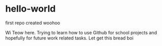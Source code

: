 # hello-world
first repo created woohoo

Wi Teow here. Trying to learn how to use Github for school projects and hopefully for future work related tasks.
Let get this bread boi
